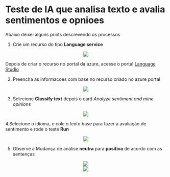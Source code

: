 
# Teste de IA  que analisa texto e avalia sentimentos e opnioes 

Abaixo deixei alguns prints descrevendo os processos

1. Crie um recurso do tipo **Language service**

<div align="center">
    <img src="https://github.com/Mouretz/DIO-Bootcamp-Certificacao-Azure-AI900/assets/104279399/2d339608-d45a-4a2c-9a3c-d9c2e0461790" />
</div> 

Depois de criar o recurso no portal da azure, acesse o portal [Language Studio](https://language.cognitive.azure.com/home) 

2. Preencha as informacoes com base no recurso criado no azure portal

<div align="center">
    <img src="https://github.com/Mouretz/DIO-Bootcamp-Certificacao-Azure-AI900/assets/104279399/74a32c1b-4c97-444f-85ee-aa6c68a8e0af" />
</div> 


3. Selecione **Classify text** depois o card *Analyze sentiment and mine opinions*

<div align="center">
    <img src="https://github.com/Mouretz/DIO-Bootcamp-Certificacao-Azure-AI900/assets/104279399/2922cc19-1add-40d7-a168-034371a46f73" />
</div> 


4.Selecione o idioma, e cole o texto base para fazer a avaliação de sentimento e rode o teste **Run**

<div align="center">
    <img src="https://github.com/Mouretz/DIO-Bootcamp-Certificacao-Azure-AI900/assets/104279399/4bc99bdf-194e-4854-9a4d-7305a55caadd" />
</div> 

5. Observe a Mudança de analise **neutra** para **positiva** de acordo com as sentenças

<div align="center">
    <img src="https://github.com/Mouretz/DIO-Bootcamp-Certificacao-Azure-AI900/assets/104279399/c6035404-2472-4365-872e-ee4ed0ca4b14" />
</div> 

<div align="center">
    <img src="https://github.com/Mouretz/DIO-Bootcamp-Certificacao-Azure-AI900/assets/104279399/1a17e87e-62e2-4b49-85ac-9b428ecb1a0d" />
</div> 

